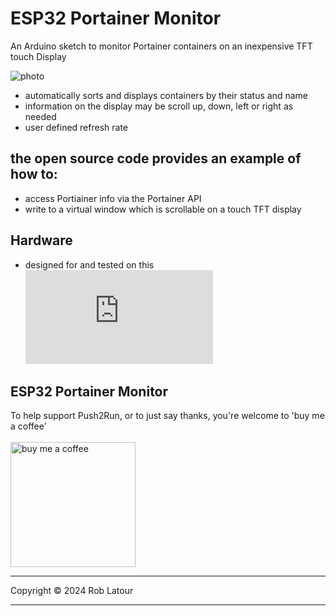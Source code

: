 # ESP32 Portainer Monitor

 An Arduino sketch to monitor Portainer containers on an inexpensive TFT touch Display

 ![photo](https://github.com/user-attachments/assets/4be64526-5373-453e-8021-079206fb6a89)

 - automatically sorts and displays containers by their status and name
 - information on the display may be scroll up, down, left or right as needed
 - user defined refresh rate
   
## the open source code provides an example of how to:
 - access Portiainer info via the Portainer API
 - write to a virtual window which is scrollable on a touch TFT display

## Hardware
- designed for and tested on this ![ESP32 touch display](https://www.aliexpress.com/item/1005004502250619.html)

## ESP32 Portainer Monitor

 To help support Push2Run, or to just say thanks, you're welcome to 'buy me a coffee'<br><br>
[<img alt="buy me  a coffee" width="200px" src="https://cdn.buymeacoffee.com/buttons/v2/default-blue.png" />](https://www.buymeacoffee.com/roblatour)
* * *
Copyright © 2024 Rob Latour
* * *
